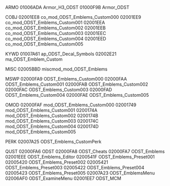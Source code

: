 ARMO
  01006ADA Armor_H3_ODST
  01000F9B Armor_ODST

COBJ
  02001EE8 co_mod_ODST_Emblems_Custom000
  02001EE9 co_mod_ODST_Emblems_Custom001
  02001EEA co_mod_ODST_Emblems_Custom002
  02001EEB co_mod_ODST_Emblems_Custom003
  02001EEC co_mod_ODST_Emblems_Custom004
  02001EED co_mod_ODST_Emblems_Custom005

KYWD
  01007A61 ap_ODST_Decal_Symbols
  02002E21 ma_ODST_Emblem_Custom

MISC
  02005BBD miscmod_mod_ODST_Emblems

MSWP
  02000FA9 ODST_Emblems_Custom000
  02000FAA ODST_Emblems_Custom001
  02000FAB ODST_Emblems_Custom002
  02000FAC ODST_Emblems_Custom003
  02000FAD ODST_Emblems_Custom004
  02000FAE ODST_Emblems_Custom005

OMOD
  02000FAF mod_ODST_Emblems_Custom000
  02001749 mod_ODST_Emblems_Custom001
  0200174A mod_ODST_Emblems_Custom002
  0200174B mod_ODST_Emblems_Custom003
  0200174C mod_ODST_Emblems_Custom004
  0200174D mod_ODST_Emblems_Custom005

PERK
  02007A25 ODST_Emblems_CustomPerk

QUST
  02000FA6 ODST
  02000FA8 ODST_Cheats
  02000FA7 ODST_Emblems
  02001EEE ODST_Emblems_Editor
  0200541F ODST_Emblems_Preset001
  02005420 ODST_Emblems_Preset002
  02005421 ODST_Emblems_Preset003
  02005422 ODST_Emblems_Preset004
  02005423 ODST_Emblems_Preset005
  02007A23 ODST_EmblemsMenu
  02006AF0 ODST_ExamineMenu
  02001EE7 ODST_MCM


